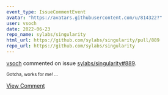 ```yaml
---
event_type: IssueCommentEvent
avatar: "https://avatars.githubusercontent.com/u/814322?"
user: vsoch
date: 2022-06-23
repo_name: sylabs/singularity
html_url: https://github.com/sylabs/singularity/pull/889
repo_url: https://github.com/sylabs/singularity
---
```


<a href='https://github.com/vsoch' target='_blank'>vsoch</a> commented on issue <a href='https://github.com/sylabs/singularity/pull/889' target='_blank'>sylabs/singularity#889</a>.

<small>Gotcha, works for me! ...</small>

<a href='https://github.com/sylabs/singularity/pull/889' target='_blank'>View Comment</a>
